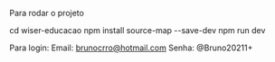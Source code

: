 Para rodar o projeto

cd wiser-educacao
npm install source-map --save-dev
npm run dev


Para login:
Email: brunocrro@hotmail.com
Senha: @Bruno20211+